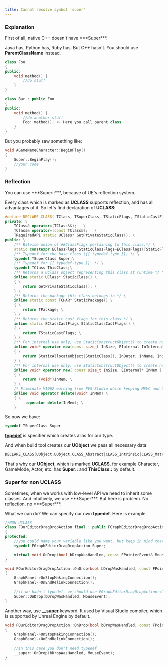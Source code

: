 ```yaml
---
title: Cannot resolve symbol 'super'
---
```

<h3>Explanation</h3>
First of all, native C++ doesn't have ***Super***.

Java has, Python has, Ruby has. But C++ hasn't. You should use **ParentClassName** instead.

```c++
class Foo
{
public:
    void method() {
        //do stuff
    }    
}

class Bar : public Foo
{
public:
    void method() {
        //do another stuff
        Foo::method(); <- Here you call parent class
    }
}
```

But you probably saw something like:
```c++
void AGameNameCharacter::BeginPlay()
{
	Super::BeginPlay();
	//your code
}
```

<h3>Reflection</h3>
You can use ***Super::***, because of UE's reflection system.

Every class which is marked as **UCLASS** supports reflection, and has all advantages of it.
So let's find declaration of **UCLASS**:
```c++
#define DECLARE_CLASS( TClass, TSuperClass, TStaticFlags, TStaticCastFlags, TPackage, TRequiredAPI  ) \
private: \
    TClass& operator=(TClass&&);   \
    TClass& operator=(const TClass&);   \
	TRequiredAPI static UClass* GetPrivateStaticClass(); \
public: \
	/** Bitwise union of #EClassFlags pertaining to this class.*/ \
	static constexpr EClassFlags StaticClassFlags=EClassFlags(TStaticFlags); \
	/** Typedef for the base class ({{ typedef-type }}) */ \
	typedef TSuperClass Super;\
	/** Typedef for {{ typedef-type }}. */ \
	typedef TClass ThisClass;\
	/** Returns a UClass object representing this class at runtime */ \
	inline static UClass* StaticClass() \
	{ \
		return GetPrivateStaticClass(); \
	} \
	/** Returns the package this class belongs in */ \
	inline static const TCHAR* StaticPackage() \
	{ \
		return TPackage; \
	} \
	/** Returns the static cast flags for this class */ \
	inline static EClassCastFlags StaticClassCastFlags() \
	{ \
		return TStaticCastFlags; \
	} \
	/** For internal use only; use StaticConstructObject() to create new objects. */ \
	inline void* operator new(const size_t InSize, EInternal InInternalOnly, UObject* InOuter = (UObject*)GetTransientPackage(), FName InName = NAME_None, EObjectFlags InSetFlags = RF_NoFlags) \
	{ \
		return StaticAllocateObject(StaticClass(), InOuter, InName, InSetFlags); \
	} \
	/** For internal use only; use StaticConstructObject() to create new objects. */ \
	inline void* operator new( const size_t InSize, EInternal* InMem ) \
	{ \
		return (void*)InMem; \
	} \
	/* Eliminate V1062 warning from PVS-Studio while keeping MSVC and Clang happy. */ \
	inline void operator delete(void* InMem) \
	{ \
		::operator delete(InMem); \
	}
```
So now we have:
```c++
typedef TSuperClass Super
```
**[typedef](https://en.cppreference.com/w/cpp/language/typedef)** is specifier which creates alias for our type.

And when build tool creates our **UObject** we pass all necessary data:
```c++
DECLARE_CLASS(UObject,UObject,CLASS_Abstract|CLASS_Intrinsic|CLASS_MatchedSerializers,CASTCLASS_None,TEXT("/Script/CoreUObject"),COREUOBJECT_API)
```
That's why our **UObject**, which is marked **UCLASS**, for example Character, GameMode, Actor, etc. has **Super::** and **ThisClass::** by default.

<h3>Super for non UCLASS</h3>
Sometimes, when we works with low-level API we need to inherit some classes. And intuitively, we use ***Super***.
But here is problem. No reflection, no ***Super***.

What we can do? We can specify our own **typedef**.
Here is example.
```c++
//NON UCLASS
class FOurEditorDragDropAction final : public FGraphEditorDragDropAction
{
protected:
    //you could name your variable like you want. but keep in mind that Super is kind of convention
    typedef FGraphEditorDragDropAction Super;

    virtual void OnDrop(bool bDropWasHandled, const FPointerEvent& MouseEvent) override;
}
```

```c++
void FOurEditorDragDropAction::OnDrop(bool bDropWasHandled, const FPointerEvent& MouseEvent)
{
	GraphPanel->OnStopMakingConnection();
	GraphPanel->OnEndRelinkConnection();
	
	//if we hadn't typedef, we should use FGraphEditorDragDropAction::OnDrop(bDropWasHandled, MouseEvent);
	Super::OnDrop(bDropWasHandled, MouseEvent);
}
```

Another way, use **[__super](https://learn.microsoft.com/en-us/cpp/cpp/super)** keyword. It used by Visual Studio compiler, which is supported by Unreal Engine by default.
```c++
void FOurEditorDragDropAction::OnDrop(bool bDropWasHandled, const FPointerEvent& MouseEvent)
{
	GraphPanel->OnStopMakingConnection();
	GraphPanel->OnEndRelinkConnection();
	
	//in this case you don't need typedef
	__super::OnDrop(bDropWasHandled, MouseEvent);
}
```